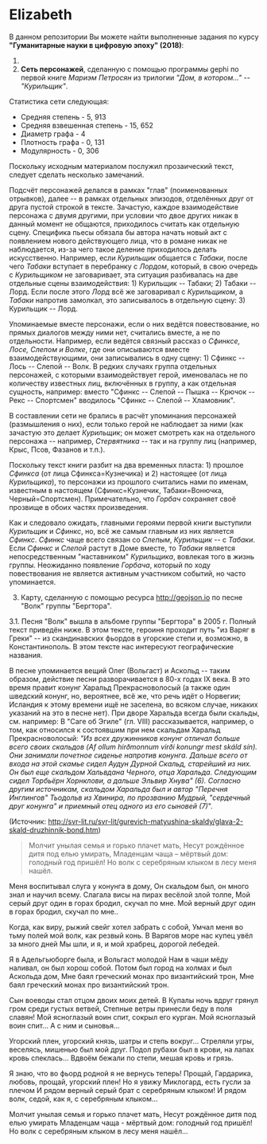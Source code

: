 # Elizabeth
В данном репозитории Вы можете найти выполненные задания по курсу **"Гуманитарные науки в цифровую эпоху" (2018)**:

1. 
2. **Сеть персонажей**, сделанную с помощью программы gephi по первой книге _Мариэм Петросян_ из трилогии _"Дом, в котором..." -- "Курильщик"_.

Статистика сети следующая:

* Средняя степень - 5, 913
* Средняя взвешенная степень - 15, 652
* Диаметр графа - 4
* Плотность графа - 0, 131
* Модулярность - 0, 306

Поскольку исходным материалом послужил прозаический текст, следует сделать несколько замечаний. 

Подсчёт персонажей делался в рамках "глав" (поименованных отрывков), далее -- в рамках отдельных эпизодов, отделённых друг от друга пустой строкой в тексте. Зачастую, каждое взаимодействие персонажа с двумя другими, при условии что двое других никак в данный момент не общаются, приходилось считать как отдельную сцену. Специфика пьесы обязала бы автора начать новый акт с появлением нового действующего лица, что в романе никак не наблюдается, из-за чего такое деление приходилось делать искусственно. Например, если _Курильщик_ общается с _Табаки_, после чего _Табаки_ вступает в перебранку с _Лордом_, который, в свою очередь с _Курильщиком_ не заговаривает, эта ситуация разбивалась на две отдельные сцены взаимодействия: 1) Курильщик -- Табаки; 2) Табаки -- Лорд. Если после этого _Лорд_ всё же заговаривал с _Курильщиком_, а _Табаки_ напротив замолкал, это записывалось в отдельную сцену: 3) Курильщик -- Лорд.

Упоминаемые вместе персонажи, если о них ведётся повествование, но прямых диалогов между ними нет, считались вместе, а не по отдельности. Например, если ведётся связный рассказ о _Сфинксе, Лосе, Слепом и Волке_, где они описываются вместе взаимодействующими, они записывались в одну сцену: 1) Сфинкс -- Лось -- Слепой -- Волк. В редких случаях группа отдельных персонажей, с которыми взаимодействует герой, именовалась не по количеству известных лиц, включённых в группу, а как отдельная сущность, например: вместо "Сфинкс -- Слепой -- Пышка -- Крючок -- Рекс -- Спортсмен" вводилось "Сфинкс -- Слепой -- Хламовник".

В составлении сети не брались в расчёт упоминания персонажей (размышления о них), если только герой не наблюдает за ними (как зачастую это делает _Курильщик_; он может смотреть как на отдельного персонажа -- например, _Стервятника_ -- так и на группу лиц (например, Крыс, Псов, Фазанов и т.п.).

Поскольку текст книги разбит на два временных пласта: 1) прошлое _Сфинкса_ (от лица Сфинкса=Кузнечика) и 2) настоящее (от лица _Курильщика_), то персонажи из прошлого считались нами по именам, известным в настоящем (Сфинкс=Кузнечик, Табаки=Вонючка, Черный=Спортсмен). Примечательно, что _Горбач_ сохраняет своё прозвище в обоих частях произведения.

Как и следовало ожидать, главными героями первой книги выступили _Курильщик_ и _Сфинкс_, но, всё же самым главным из них является _Сфинкс_.  _Сфинкс_ чаще всего связан со _Слепым_, _Курильщик_ -- с _Табаки_. Если _Сфинкс_ и _Слепой_ растут в Доме вместе, то _Табаки_ является непосредственным "наставником" _Курильщика_, вовлекая того в жизнь группы. Неожиданно появление _Горбача_, который по ходу повествования не является активным участником событий, но часто упоминается.

3. Карту, сделанную с помощью ресурса <http://geojson.io> по песне "Волк" группы "Бергтора".

3.1. Песня "Волк" вышла в альбоме группы "Бергтора" в 2005 г. Полный текст приведён ниже. В этом тексте, героиня проходит путь "из Варяг в Греки" -- из скандинавских фьордов в угорские степи и, возможно, в Константинополь. В этом тексте нас интересуют географические названия. 

В песне упоминается вещий Олег (Вольгаст) и Аскольд -- таким образом, действие песни разворачивается в 80-х годах IX века. В это время правит конунг Харальд Прекрасноволосый (а также один шведский конунг, но, вероятнее, всё же, что речь идёт о Норвегии; Исландия к этому времени ищё не заселена, во всяком случае, никаких указаний на это в песне нет). При дворе Харальда всегда были скальды, см. например: В "Саге об Эгиле" (гл. VIII) рассказывается, например, о том, как относился к состоявшим при нем скальдам Харальд Прекрасноволосый: _"Из всех дружинников конунг отличал больше всего своих скальдов (Af ollum hirðmonnum virði konungr mest skáld sín). Они занимали почетное сиденье напротив конунга. Дальше всего от входа на этой скамье сидел Аудун Дурной Скальд, старейший из них. Он был еще скальдом Хальвдана Черного, отца Харальда. Следующим сидел Торбьёрн Хорнклови, а дальше Эльвир Хнува" (6). Согласно другим источникам, скальдом Харальда был и автор "Перечня Инглингов" Тьодольв из Хвинира, по прозванию Мудрый, "сердечный друг конунга" и приемный отец одного из его сыновей (7)_".

(Источник: <http://svr-lit.ru/svr-lit/gurevich-matyushina-skaldy/glava-2-skald-druzhinnik-bond.htm>)

> Молчит унылая семья и горько плачет мать,
> Несут рождённое дитя под елью умирать,
> Младенцам чаща – мёртвый дом: голодный год пришёл!
> Но волк с серебряным клыком в лесу меня нашёл.

Меня воспитывал слуга у конунга в дому,
Он скальдом был, он много знал и научил всему.
Слагала висы на пирах весёлой злой толпе,
Мой серый друг один в горах бродил, скучал по мне. 
Мой верный друг один в горах бродил, скучал по мне..

Когда, как виру, рыжий свейг хотел забрать с собой,
Умчал меня во тьму полей мой волк, как резвый конь.
В Варягов море нас купец увёл за много дней
Мы шли, и я, и мой храбрец, дорогой лебедей.

Я в Адельгьюборге была, и Вольгаст молодой
Нам в чаши мёду наливал, он был хорош собой.
Потом был город на холмах и был Аскольда дом,
Мне баял греческий монах про византийский трон,
Мне баял греческий монах про византийский трон.

Сын воеводы стал отцом двоих моих детей.
В Купалы ночь вдруг грянул гром среди густых ветвей,
Степные ветры принесли беду в поля славян!
Мой ясноглазый воин спит, сокрыл его курган.
Мой ясноглазый воин спит... А с ним и сыновья...

Угорский плен, угорский князь, шатры и степь вокруг...
Стреляли угры, веселясь, мишенью был мой друг.
Подол рубахи был в крови, на лапах кровь спеклась...
Вдвоём бежали по степи, мешая кровь и грязь.

Я знаю, что во фьорд родной я не вернусь теперь!
Прощай, Гардарика, любовь, прощай, угорский плен!
Но я увижу Миклогард, есть гусли за плечом
И рядом верный серый брат с серебряным клыком!
И рядом волк, седой, как я, с серебряным клыком...

Молчит унылая семья и горько плачет мать,
Несут рождённое дитя под елью умирать
Младенцам чаща - мёртвый дом: голодный год пришёл!
Но волк с серебряным клыком в лесу меня нашёл...
